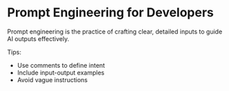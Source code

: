 # Prompt Engineering for Developers

<!-- Copilot Prompt: "Explain prompt engineering for software developers using Copilot." -->

Prompt engineering is the practice of crafting clear, detailed inputs to guide AI outputs effectively.

Tips:

- Use comments to define intent
- Include input-output examples
- Avoid vague instructions
